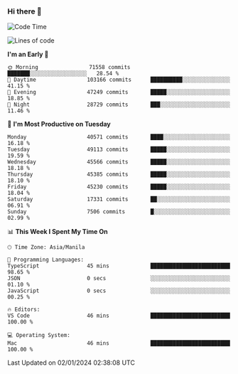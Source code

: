 ### Hi there 👋

<!--START_SECTION:waka-->
![Code Time](http://img.shields.io/badge/Code%20Time-4%2C651%20hrs%2056%20mins-blue)

![Lines of code](https://img.shields.io/badge/From%20Hello%20World%20I%27ve%20Written-108.0%20million%20lines%20of%20code-blue)

**I'm an Early 🐤** 

```text
🌞 Morning                71558 commits       ███████░░░░░░░░░░░░░░░░░░   28.54 % 
🌆 Daytime                103166 commits      ██████████░░░░░░░░░░░░░░░   41.15 % 
🌃 Evening                47249 commits       █████░░░░░░░░░░░░░░░░░░░░   18.85 % 
🌙 Night                  28729 commits       ███░░░░░░░░░░░░░░░░░░░░░░   11.46 % 
```
📅 **I'm Most Productive on Tuesday** 

```text
Monday                   40571 commits       ████░░░░░░░░░░░░░░░░░░░░░   16.18 % 
Tuesday                  49113 commits       █████░░░░░░░░░░░░░░░░░░░░   19.59 % 
Wednesday                45566 commits       █████░░░░░░░░░░░░░░░░░░░░   18.18 % 
Thursday                 45385 commits       █████░░░░░░░░░░░░░░░░░░░░   18.10 % 
Friday                   45230 commits       █████░░░░░░░░░░░░░░░░░░░░   18.04 % 
Saturday                 17331 commits       ██░░░░░░░░░░░░░░░░░░░░░░░   06.91 % 
Sunday                   7506 commits        █░░░░░░░░░░░░░░░░░░░░░░░░   02.99 % 
```


📊 **This Week I Spent My Time On** 

```text
🕑︎ Time Zone: Asia/Manila

💬 Programming Languages: 
TypeScript               45 mins             █████████████████████████   98.65 % 
JSON                     0 secs              ░░░░░░░░░░░░░░░░░░░░░░░░░   01.10 % 
JavaScript               0 secs              ░░░░░░░░░░░░░░░░░░░░░░░░░   00.25 % 

🔥 Editors: 
VS Code                  46 mins             █████████████████████████   100.00 % 

💻 Operating System: 
Mac                      46 mins             █████████████████████████   100.00 % 
```


 Last Updated on 02/01/2024 02:38:08 UTC
<!--END_SECTION:waka-->


<!--
**rad182/rad182** is a ✨ _special_ ✨ repository because its `README.md` (this file) appears on your GitHub profile.

Here are some ideas to get you started:

- 🔭 I’m currently working on ...
- 🌱 I’m currently learning ...
- 👯 I’m looking to collaborate on ...
- 🤔 I’m looking for help with ...
- 💬 Ask me about ...
- 📫 How to reach me: ...
- 😄 Pronouns: ...
- ⚡ Fun fact: ...
-->
